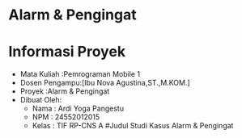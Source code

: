 # Alarm & Pengingat
# Informasi Proyek
- Mata Kuliah   :Pemrograman Mobile 1
- Dosen Pengampu:[Ibu Nova Agustina,ST.,M.KOM.]
- Proyek        :Alarm & Pengingat
- Dibuat Oleh:    
  - Nama     : Ardi Yoga Pangestu
  - NPM      : 24552012015
  - Kelas    : TIF RP-CNS A
#Judul Studi Kasus
Alarm & Pengingat
